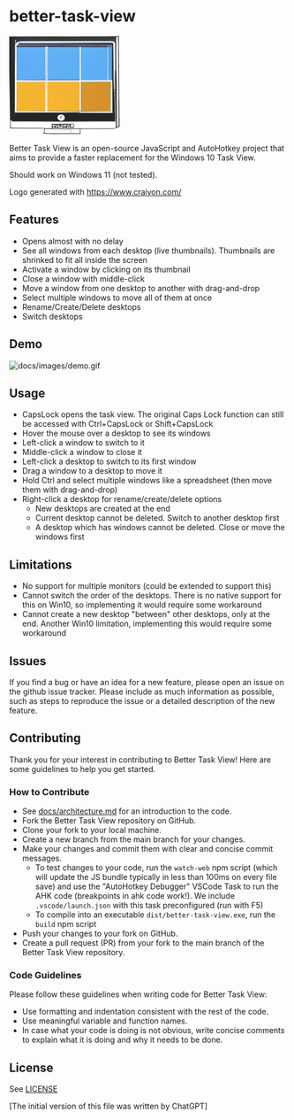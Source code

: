 # better-task-view

<img src="docs/images/logo.png" width=200>

Better Task View is an open-source JavaScript and AutoHotkey project that aims to provide a faster replacement for the Windows 10 Task View.

Should work on Windows 11 (not tested).

Logo generated with https://www.craiyon.com/

## Features

- Opens almost with no delay
- See all windows from each desktop (live thumbnails). Thumbnails are shrinked to fit all inside the screen
- Activate a window by clicking on its thumbnail
- Close a window with middle-click
- Move a window from one desktop to another with drag-and-drop
- Select multiple windows to move all of them at once
- Rename/Create/Delete desktops
- Switch desktops

## Demo

![docs/images/demo.gif](docs/images/demo.gif)

## Usage

- CapsLock opens the task view. The original Caps Lock function can still be accessed with Ctrl+CapsLock or Shift+CapsLock
- Hover the mouse over a desktop to see its windows
- Left-click a window to switch to it
- Middle-click a window to close it
- Left-click a desktop to switch to its first window
- Drag a window to a desktop to move it
- Hold Ctrl and select multiple windows like a spreadsheet (then move them with drag-and-drop)
- Right-click a desktop for rename/create/delete options
  - New desktops are created at the end
  - Current desktop cannot be deleted. Switch to another desktop first
  - A desktop which has windows cannot be deleted. Close or move the windows first

## Limitations

- No support for multiple monitors (could be extended to support this)
- Cannot switch the order of the desktops. There is no native support for this on Win10, so implementing it would require some workaround
- Cannot create a new desktop "between" other desktops, only at the end. Another Win10 limitation, implementing this would require some workaround

## Issues

If you find a bug or have an idea for a new feature, please open an issue on the github issue tracker. Please include as much information as possible, such as steps to reproduce the issue or a detailed description of the new feature.

## Contributing

Thank you for your interest in contributing to Better Task View! Here are some guidelines to help you get started.

### How to Contribute

- See [docs/architecture.md](docs/architecture.md) for an introduction to the code.
- Fork the Better Task View repository on GitHub.
- Clone your fork to your local machine.
- Create a new branch from the main branch for your changes.
- Make your changes and commit them with clear and concise commit messages.
  - To test changes to your code, run the `watch-web` npm script (which will update the JS bundle typically in less than 100ms on every file save) and use the "AutoHotkey Debugger" VSCode Task to run the AHK code (breakpoints in ahk code work!). We include `.vscode/launch.json` with this task preconfigured (run with F5)
  - To compile into an executable `dist/better-task-view.exe`, run the `build` npm script
- Push your changes to your fork on GitHub.
- Create a pull request (PR) from your fork to the main branch of the Better Task View repository.

### Code Guidelines

Please follow these guidelines when writing code for Better Task View:

- Use formatting and indentation consistent with the rest of the code.
- Use meaningful variable and function names.
- In case what your code is doing is not obvious, write concise comments to explain what it is doing and why it needs to be done.

## License

See [LICENSE](LICENSE)

[The initial version of this file was written by ChatGPT]
